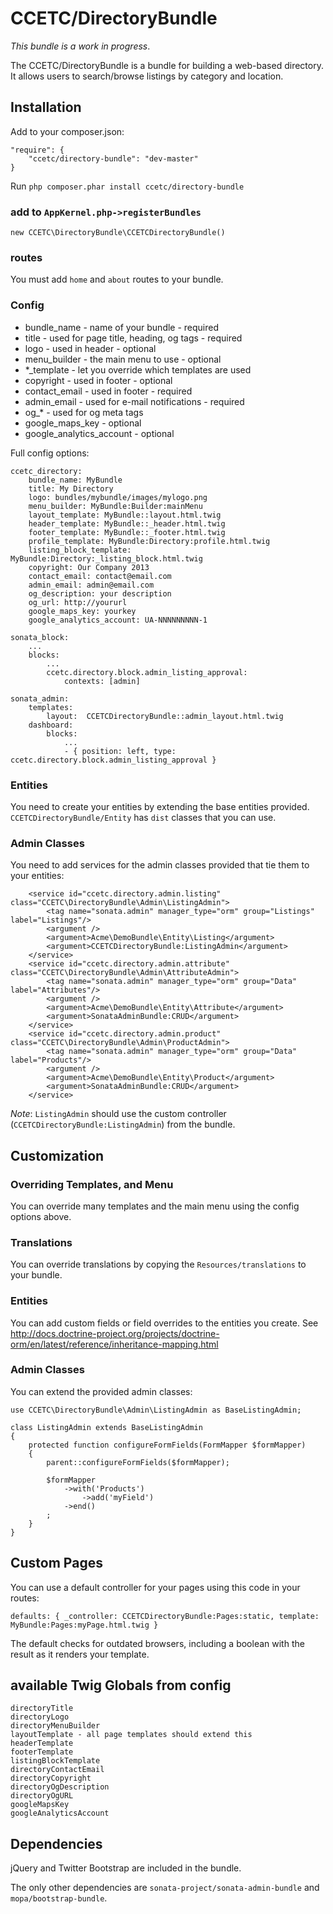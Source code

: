 # CCETC/DirectoryBundle
*This bundle is a work in progress*.

The CCETC/DirectoryBundle is a bundle for building a web-based directory.  It allows users to search/browse listings by category and location.

## Installation
Add to your composer.json:

    "require": {
        "ccetc/directory-bundle": "dev-master"
    }

Run ``php composer.phar install ccetc/directory-bundle``

### add to ``AppKernel.php->registerBundles``

    new CCETC\DirectoryBundle\CCETCDirectoryBundle()

### routes
You must add ``home`` and ``about`` routes to your bundle.

### Config
* bundle_name - name of your bundle - required
* title - used for page title, heading, og tags - required
* logo - used in header - optional
* menu_builder - the main menu to use - optional
* *_template - let you override which templates are used
* copyright - used in footer - optional
* contact_email - used in footer - required
* admin_email - used for e-mail notifications - required
* og_* - used for og meta tags
* google_maps_key - optional
* google_analytics_account - optional

Full config options:

    ccetc_directory:
        bundle_name: MyBundle
        title: My Directory
        logo: bundles/mybundle/images/mylogo.png
        menu_builder: MyBundle:Builder:mainMenu
        layout_template: MyBundle::layout.html.twig
        header_template: MyBundle::_header.html.twig
        footer_template: MyBundle::_footer.html.twig
        profile_template: MyBundle:Directory:profile.html.twig
        listing_block_template: MyBundle:Directory:_listing_block.html.twig
        copyright: Our Company 2013
        contact_email: contact@email.com
        admin_email: admin@email.com
        og_description: your description
        og_url: http://yoururl
        google_maps_key: yourkey
        google_analytics_account: UA-NNNNNNNNN-1

    sonata_block:
        ...
        blocks:
            ...
            ccetc.directory.block.admin_listing_approval:
                contexts: [admin]

    sonata_admin:
        templates:
            layout:  CCETCDirectoryBundle::admin_layout.html.twig
        dashboard:
            blocks:
                ...
                - { position: left, type: ccetc.directory.block.admin_listing_approval }

### Entities
You need to create your entities by extending the base entities provided.  ``CCETCDirectoryBundle/Entity`` has ``dist`` classes that you can use.

### Admin Classes
You need to add services for the admin classes provided that tie them to your entities:

        <service id="ccetc.directory.admin.listing" class="CCETC\DirectoryBundle\Admin\ListingAdmin">
            <tag name="sonata.admin" manager_type="orm" group="Listings" label="Listings"/>
            <argument />
            <argument>Acme\DemoBundle\Entity\Listing</argument>
            <argument>CCETCDirectoryBundle:ListingAdmin</argument>
        </service>
        <service id="ccetc.directory.admin.attribute" class="CCETC\DirectoryBundle\Admin\AttributeAdmin">
            <tag name="sonata.admin" manager_type="orm" group="Data" label="Attributes"/>
            <argument />
            <argument>Acme\DemoBundle\Entity\Attribute</argument>
            <argument>SonataAdminBundle:CRUD</argument>
        </service>
        <service id="ccetc.directory.admin.product" class="CCETC\DirectoryBundle\Admin\ProductAdmin">
            <tag name="sonata.admin" manager_type="orm" group="Data" label="Products"/>
            <argument />
            <argument>Acme\DemoBundle\Entity\Product</argument>
            <argument>SonataAdminBundle:CRUD</argument>
        </service>

*Note*: ``ListingAdmin`` should use the custom controller (``CCETCDirectoryBundle:ListingAdmin``) from the bundle.

## Customization
### Overriding Templates, and Menu
You can override many templates and the main menu using the config options above.

### Translations
You can override translations by copying the ``Resources/translations`` to your bundle.


### Entities
You can add custom fields or field overrides to the entities you create.  See http://docs.doctrine-project.org/projects/doctrine-orm/en/latest/reference/inheritance-mapping.html

### Admin Classes
You can extend the provided admin classes:

    use CCETC\DirectoryBundle\Admin\ListingAdmin as BaseListingAdmin;

    class ListingAdmin extends BaseListingAdmin
    {
        protected function configureFormFields(FormMapper $formMapper)
        {
            parent::configureFormFields($formMapper);

            $formMapper
                ->with('Products')
                    ->add('myField')
                ->end()
            ;
        }
    }

## Custom Pages
You can use a default controller for your pages using this code in your routes:

    defaults: { _controller: CCETCDirectoryBundle:Pages:static, template: MyBundle:Pages:myPage.html.twig }

The default checks for outdated browsers, including a boolean with the result as it renders your template.

## available Twig Globals from config

    directoryTitle
    directoryLogo
    directoryMenuBuilder
    layoutTemplate - all page templates should extend this
    headerTemplate
    footerTemplate
    listingBlockTemplate
    directoryContactEmail
    directoryCopyright
    directoryOgDescription
    directoryOgURL
    googleMapsKey
    googleAnalyticsAccount


## Dependencies
jQuery and Twitter Bootstrap are included in the bundle.

The only other dependencies are ``sonata-project/sonata-admin-bundle`` and ``mopa/bootstrap-bundle``.